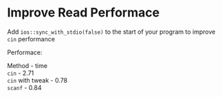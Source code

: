 # Improve Read Performace

Add `ios::sync_with_stdio(false)` to the start of your program to improve `cin` performance

Performace:

Method - time  
`cin` - 2.71  
`cin` with tweak - 0.78  
`scanf` - 0.84  
